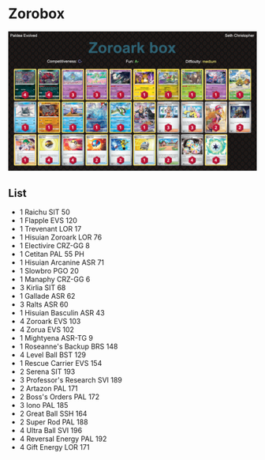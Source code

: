 # Zorobox

![decklist](../../!Images/Standard/5BST-PAL/Zoroark%20Box.PNG)

## List
* 1 Raichu SIT 50
* 1 Flapple EVS 120
* 1 Trevenant LOR 17
* 1 Hisuian Zoroark LOR 76
* 1 Electivire CRZ-GG 8
* 1 Cetitan PAL 55 PH
* 1 Hisuian Arcanine ASR 71
* 1 Slowbro PGO 20
* 1 Manaphy CRZ-GG 6
* 3 Kirlia SIT 68
* 1 Gallade ASR 62
* 3 Ralts ASR 60
* 1 Hisuian Basculin ASR 43
* 4 Zoroark EVS 103
* 4 Zorua EVS 102
* 1 Mightyena ASR-TG 9
* 1 Roseanne's Backup BRS 148
* 4 Level Ball BST 129
* 1 Rescue Carrier EVS 154
* 2 Serena SIT 193
* 3 Professor's Research SVI 189
* 2 Artazon PAL 171
* 2 Boss's Orders PAL 172
* 3 Iono PAL 185
* 2 Great Ball SSH 164
* 2 Super Rod PAL 188
* 4 Ultra Ball SVI 196
* 4 Reversal Energy PAL 192
* 4 Gift Energy LOR 171
